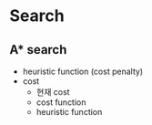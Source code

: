 # Search

## A* search
 * heuristic function (cost penalty)
 * cost
    * 현재 cost
    * cost function
    * heuristic function
